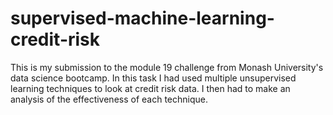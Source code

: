 # supervised-machine-learning-credit-risk
This is my submission to the module 19 challenge from Monash University's data science bootcamp. In this task I had used multiple unsupervised learning techniques to look at credit risk data. I then had to make an analysis of the effectiveness of each technique.